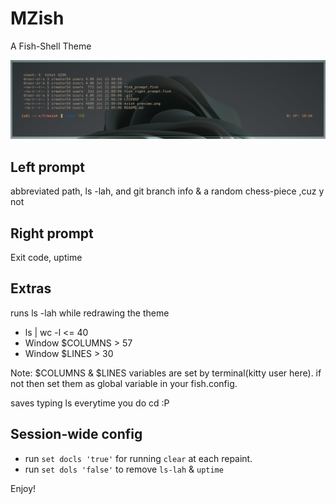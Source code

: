# MZish

A Fish-Shell Theme

![mzish](./mzish_preview.png)

## Left prompt
abbreviated path, ls -lah, and git branch info & a random chess-piece  ,cuz y not 

## Right prompt
Exit code, uptime

## Extras

runs ls -lah while redrawing the theme
* ls | wc -l <= 40
* Window $COLUMNS > 57
* Window $LINES > 30

Note: $COLUMNS & $LINES variables are set by terminal(kitty user here). if not
then set them as global variable in your fish.config.

saves typing ls everytime you do cd :P

## Session-wide config
* run `set docls 'true'` for running `clear` at each repaint.         
* run `set dols 'false'` to remove `ls-lah` & `uptime`                           

Enjoy!
